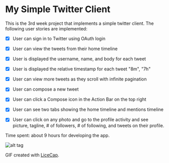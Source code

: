 # My Simple Twitter Client

This is the 3rd week project that implements a simple twitter client.
The following user stories are implemented:

* [x] User can sign in to Twitter using OAuth login
* [x] User can view the tweets from their home timeline
* [x] User is displayed the username, name, and body for each tweet
* [x] User is displayed the relative timestamp for each tweet "8m", "7h"
* [x] User can view more tweets as they scroll with infinite pagination
* [x] User can compose a new tweet
* [x] User can click a Compose icon in the Action Bar on the top right
* [x] User can see two tabs showing the home timeline and mentions timeline
* [x] User can click on any photo and go to the profile activity and see picture, tagline, # of followers, # of following, and tweets on their profile.



Time spent: about 9 hours for developing  the app.


![alt tag](https://github.com/keikha/YAndroid/blob/master/myFragmentTwitterClient/demo.gif?raw=true)


GIF created with [LiceCap](http://www.cockos.com/licecap/).

